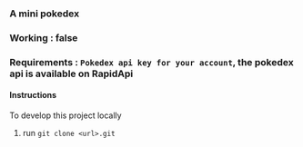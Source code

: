 ### A mini pokedex

### Working : false 
### Requirements : `Pokedex api key for your account`, the pokedex api is available on RapidApi


#### Instructions
To develop this project locally
1. run `git clone <url>.git`
